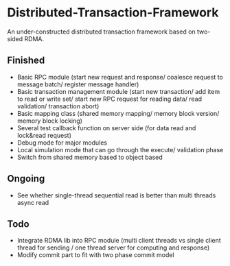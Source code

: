 # Distributed-Transaction-Framework
An under-constructed distributed transaction framework based on two-sided RDMA.

## Finished
* Basic RPC module (start new request and response/ coalesce request to message batch/ register message handler)
* Basic transaction management module (start new transaction/ add item to read or write set/ start new RPC request for reading data/ read validation/ transaction abort)
* Basic mapping class (shared memory mapping/ memory block version/ memory block locking)
* Several test callback function on server side (for data read and lock&read request)
* Debug mode for major modules
* Local simulation mode that can go through the execute/ validation phase
* Switch from shared memory based to object based

## Ongoing
* See whether single-thread sequential read is better than multi threads async read

## Todo
* Integrate RDMA lib into RPC module (multi client threads vs single client thread for sending / one thread server for computing and response)  
* Modify commit part to fit with two phase commit model

